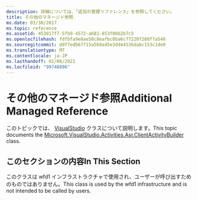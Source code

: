 ```yaml
---
description: 詳細については、「追加の管理リファレンス」を参照してください。
title: その他のマネージド参照
ms.date: 03/30/2017
ms.topic: reference
ms.assetid: 453917f7-5fb9-4572-a681-853f80b2b7c5
ms.openlocfilehash: fdfbfa9e8ae58c8eafbc8ba6c77220f288f7a546
ms.sourcegitcommit: ddf7edb67715a5b9a45e3dd44536dabc153c1de0
ms.translationtype: MT
ms.contentlocale: ja-JP
ms.lasthandoff: 02/06/2021
ms.locfileid: "99748896"
---
```

# <a name="additional-managed-reference"></a><span data-ttu-id="64ef3-103">その他のマネージド参照</span><span class="sxs-lookup"><span data-stu-id="64ef3-103">Additional Managed Reference</span></span>

<span data-ttu-id="64ef3-104">このトピックでは、 [VisualStudio](microsoft-visualstudio-activities-asr-clientactivitybuilder.md) クラスについて説明します。</span><span class="sxs-lookup"><span data-stu-id="64ef3-104">This topic documents the [Microsoft.VisualStudio.Activities.Asr.ClientActivityBuilder](microsoft-visualstudio-activities-asr-clientactivitybuilder.md) class.</span></span>  
  
## <a name="in-this-section"></a><span data-ttu-id="64ef3-105">このセクションの内容</span><span class="sxs-lookup"><span data-stu-id="64ef3-105">In This Section</span></span>  

 <span data-ttu-id="64ef3-106">このクラスは wfd1 インフラストラクチャで使用され、ユーザーが呼び出すためのものではありません。</span><span class="sxs-lookup"><span data-stu-id="64ef3-106">This class is used by the wfd1 infrastructure and is not intended to be called by users.</span></span>
